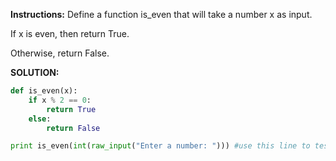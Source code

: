 **Instructions:**
Define a function is_even that will take a number x as input.

If x is even, then return True.

Otherwise, return False.

**SOLUTION:**
```python
def is_even(x):
    if x % 2 == 0:
        return True
    else:
        return False

print is_even(int(raw_input("Enter a number: "))) #use this line to test the function
  ```
